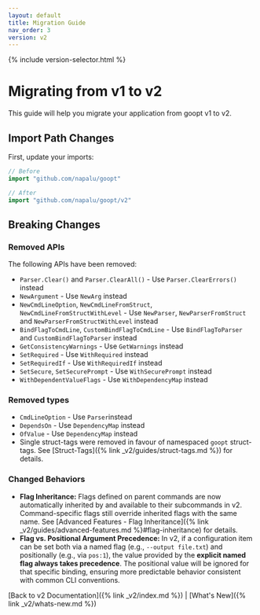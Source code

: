 ```yaml
---
layout: default
title: Migration Guide
nav_order: 3
version: v2
---
```


{% include version-selector.html %}

# Migrating from v1 to v2

This guide will help you migrate your application from goopt v1 to v2.

## Import Path Changes

First, update your imports:

```go
// Before
import "github.com/napalu/goopt"

// After
import "github.com/napalu/goopt/v2"
```

## Breaking Changes

### Removed APIs

The following APIs have been removed:

- `Parser.Clear()` and `Parser.ClearAll()` - Use `Parser.ClearErrors()` instead
- `NewArgument` - Use `NewArg` instead
- `NewCmdLineOption`, `NewCmdLineFromStruct`, `NewCmdLineFromStructWithLevel` - Use `NewParser`, `NewParserFromStruct` and `NewParserFromStructWithLevel` instead
- `BindFlagToCmdLine`, `CustomBindFlagToCmdLine` - Use `BindFlagToParser` and `CustomBindFlagToParser` instead
- `GetConsistencyWarnings` - Use `GetWarnings` instead
- `SetRequired` - Use `WithRequired` instead
- `SetRequiredIf` - Use `WithRequiredIf` instead
- `SetSecure`, `SetSecurePrompt` - Use `WithSecurePrompt` instead
- `WithDependentValueFlags` - Use `WithDependencyMap` instead

### Removed types
- `CmdLineOption` - Use `Parser`instead
- `DependsOn` - Use `DependencyMap` instead
- `OfValue` - Use `DependencyMap` instead
- Single struct-tags were removed in favour of namespaced `goopt` struct-tags. See [Struct-Tags]({% link _v2/guides/struct-tags.md %}) for details.


### Changed Behaviors
-   **Flag Inheritance:** Flags defined on parent commands are now automatically inherited by and available to their subcommands in v2. Command-specific flags still override inherited flags with the same name. See [Advanced Features - Flag Inheritance]({% link _v2/guides/advanced-features.md %}#flag-inheritance) for details.
-   **Flag vs. Positional Argument Precedence:** In v2, if a configuration item can be set both via a named flag (e.g., `--output file.txt`) and positionally (e.g., via `pos:1`), the value provided by the **explicit named flag always takes precedence**. The positional value will be ignored for that specific binding, ensuring more predictable behavior consistent with common CLI conventions.


[Back to v2 Documentation]({% link _v2/index.md %}) | [What's New]({% link _v2/whats-new.md %})